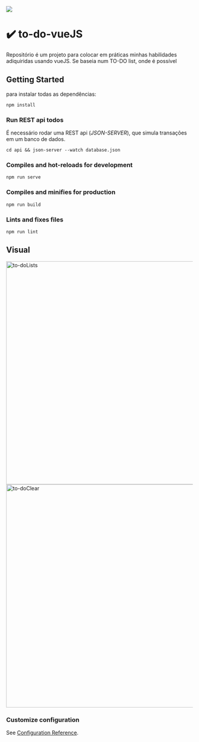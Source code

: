<img src="https://img.shields.io/badge/Vue%20js-35495E?style=for-the-badge&logo=vuedotjs&logoColor=4FC08D">

# ✔️ to-do-vueJS 
Repositório é um projeto para colocar em práticas minhas habilidades adiquiridas usando vueJS. Se baseia num TO-DO list, onde é possível

## Getting Started
para instalar todas as dependências:
```
npm install
```

### Run REST api todos
É necessário rodar uma REST api (*JSON-SERVER*), que simula transações em um banco de dados.
```
cd api && json-server --watch database.json
```

### Compiles and hot-reloads for development
```
npm run serve
```

### Compiles and minifies for production
```
npm run build
```

### Lints and fixes files
```
npm run lint
```

## Visual
<img src="./assets/screenshot1.png" width="600" title="to-doLists">
<img src="./assets/screenshot2.png" width="600" title="to-doClear">

### Customize configuration
See [Configuration Reference](https://cli.vuejs.org/config/).
